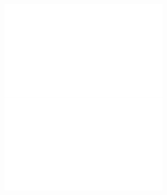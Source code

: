 ![](https://github.com/mmeyer2k/github-stats/blob/master/generated/overview.svg)
![](https://github.com/mmeyer2k/github-stats/blob/master/generated/languages.svg)

